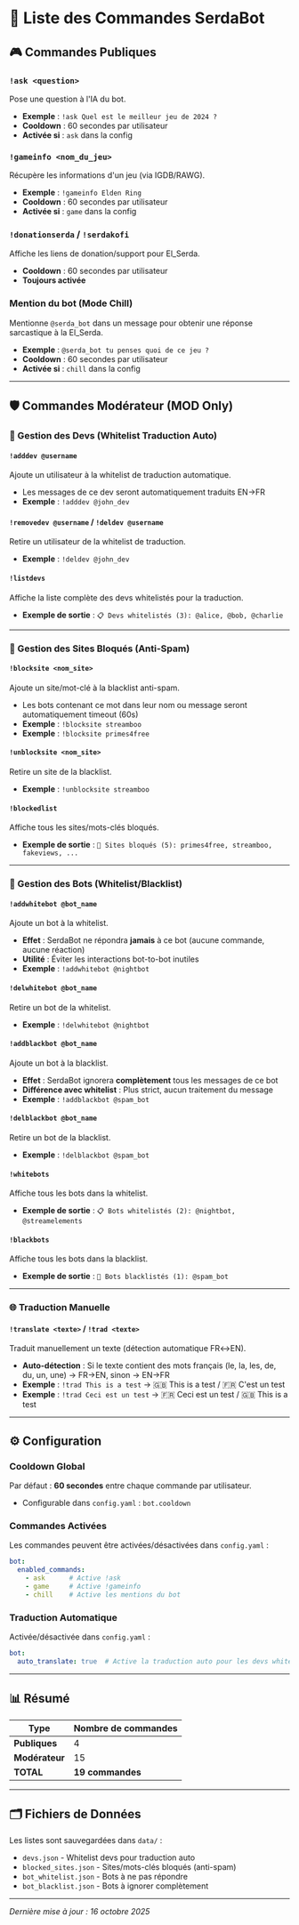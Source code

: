 # 📜 Liste des Commandes SerdaBot

## 🎮 Commandes Publiques

### `!ask <question>`
Pose une question à l'IA du bot.
- **Exemple** : `!ask Quel est le meilleur jeu de 2024 ?`
- **Cooldown** : 60 secondes par utilisateur
- **Activée si** : `ask` dans la config

### `!gameinfo <nom_du_jeu>`
Récupère les informations d'un jeu (via IGDB/RAWG).
- **Exemple** : `!gameinfo Elden Ring`
- **Cooldown** : 60 secondes par utilisateur
- **Activée si** : `game` dans la config

### `!donationserda` / `!serdakofi`
Affiche les liens de donation/support pour El_Serda.
- **Cooldown** : 60 secondes par utilisateur
- **Toujours activée**

### Mention du bot (Mode Chill)
Mentionne `@serda_bot` dans un message pour obtenir une réponse sarcastique à la El_Serda.
- **Exemple** : `@serda_bot tu penses quoi de ce jeu ?`
- **Cooldown** : 60 secondes par utilisateur
- **Activée si** : `chill` dans la config

---

## 🛡️ Commandes Modérateur (MOD Only)

### 📝 Gestion des Devs (Whitelist Traduction Auto)

#### `!adddev @username`
Ajoute un utilisateur à la whitelist de traduction automatique.
- Les messages de ce dev seront automatiquement traduits EN→FR
- **Exemple** : `!adddev @john_dev`

#### `!removedev @username` / `!deldev @username`
Retire un utilisateur de la whitelist de traduction.
- **Exemple** : `!deldev @john_dev`

#### `!listdevs`
Affiche la liste complète des devs whitelistés pour la traduction.
- **Exemple de sortie** : `📋 Devs whitelistés (3): @alice, @bob, @charlie`

---

### 🚫 Gestion des Sites Bloqués (Anti-Spam)

#### `!blocksite <nom_site>`
Ajoute un site/mot-clé à la blacklist anti-spam.
- Les bots contenant ce mot dans leur nom ou message seront automatiquement timeout (60s)
- **Exemple** : `!blocksite streamboo`
- **Exemple** : `!blocksite primes4free`

#### `!unblocksite <nom_site>`
Retire un site de la blacklist.
- **Exemple** : `!unblocksite streamboo`

#### `!blockedlist`
Affiche tous les sites/mots-clés bloqués.
- **Exemple de sortie** : `🚫 Sites bloqués (5): primes4free, streamboo, fakeviews, ...`

---

### 🤖 Gestion des Bots (Whitelist/Blacklist)

#### `!addwhitebot @bot_name`
Ajoute un bot à la whitelist.
- **Effet** : SerdaBot ne répondra **jamais** à ce bot (aucune commande, aucune réaction)
- **Utilité** : Éviter les interactions bot-to-bot inutiles
- **Exemple** : `!addwhitebot @nightbot`

#### `!delwhitebot @bot_name`
Retire un bot de la whitelist.
- **Exemple** : `!delwhitebot @nightbot`

#### `!addblackbot @bot_name`
Ajoute un bot à la blacklist.
- **Effet** : SerdaBot ignorera **complètement** tous les messages de ce bot
- **Différence avec whitelist** : Plus strict, aucun traitement du message
- **Exemple** : `!addblackbot @spam_bot`

#### `!delblackbot @bot_name`
Retire un bot de la blacklist.
- **Exemple** : `!delblackbot @spam_bot`

#### `!whitebots`
Affiche tous les bots dans la whitelist.
- **Exemple de sortie** : `📋 Bots whitelistés (2): @nightbot, @streamelements`

#### `!blackbots`
Affiche tous les bots dans la blacklist.
- **Exemple de sortie** : `🚫 Bots blacklistés (1): @spam_bot`

---

### 🌐 Traduction Manuelle

#### `!translate <texte>` / `!trad <texte>`
Traduit manuellement un texte (détection automatique FR↔EN).
- **Auto-détection** : Si le texte contient des mots français (le, la, les, de, du, un, une) → FR→EN, sinon → EN→FR
- **Exemple** : `!trad This is a test` → 🇬🇧 This is a test / 🇫🇷 C'est un test
- **Exemple** : `!trad Ceci est un test` → 🇫🇷 Ceci est un test / 🇬🇧 This is a test

---

## ⚙️ Configuration

### Cooldown Global
Par défaut : **60 secondes** entre chaque commande par utilisateur.
- Configurable dans `config.yaml` : `bot.cooldown`

### Commandes Activées
Les commandes peuvent être activées/désactivées dans `config.yaml` :
```yaml
bot:
  enabled_commands:
    - ask      # Active !ask
    - game     # Active !gameinfo
    - chill    # Active les mentions du bot
```

### Traduction Automatique
Activée/désactivée dans `config.yaml` :
```yaml
bot:
  auto_translate: true  # Active la traduction auto pour les devs whitelistés
```

---

## 📊 Résumé

| Type | Nombre de commandes |
|------|---------------------|
| **Publiques** | 4 |
| **Modérateur** | 15 |
| **TOTAL** | **19 commandes** |

---

## 🗂️ Fichiers de Données

Les listes sont sauvegardées dans `data/` :
- `devs.json` - Whitelist devs pour traduction auto
- `blocked_sites.json` - Sites/mots-clés bloqués (anti-spam)
- `bot_whitelist.json` - Bots à ne pas répondre
- `bot_blacklist.json` - Bots à ignorer complètement

---

*Dernière mise à jour : 16 octobre 2025*
